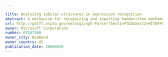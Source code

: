 ```yaml
---

title: Analyzing tabular structures in expression recognition
abstract: A mechanism for recognizing and inputting handwritten mathematical expressions into a computer by providing part of a multi-path framework is described. The part of the multi-path framework is tabular structure analysis component that is designed to determine tabular structures, such as ones defined by brackets, within handwritten mathematical expressions. A method for determining tabular structures in a handwritten mathematical expression includes determining whether a symbol representative of input strokes corresponds to a tabular structure associated with a mathematical expression. The tabular structure may be a matrix or multi-line expression. The method includes dividing input strokes into rows and columns and determining the existence of one or more brackets that define a tabular structure.
url: http://patft.uspto.gov/netacgi/nph-Parser?Sect1=PTO2&Sect2=HITOFF&p=1&u=%2Fnetahtml%2FPTO%2Fsearch-adv.htm&r=1&f=G&l=50&d=PALL&S1=07447360&OS=07447360&RS=07447360
owner: Microsoft Corporation
number: 07447360
owner_city: Redmond
owner_country: US
publication_date: 20050620
---
```

